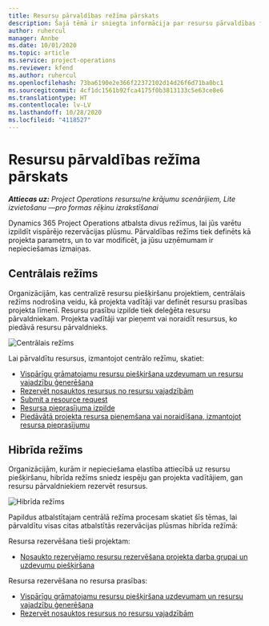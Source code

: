 ```yaml
---
title: Resursu pārvaldības režīma pārskats
description: Šajā tēmā ir sniegta informācija par resursu pārvaldības funkcionalitāti programmā Dynamics 365 Project Operations.
author: ruhercul
manager: Annbe
ms.date: 10/01/2020
ms.topic: article
ms.service: project-operations
ms.reviewer: kfend
ms.author: ruhercul
ms.openlocfilehash: 73ba6190e2e366f22372102d14d26f6d71ba0bc1
ms.sourcegitcommit: 4cf1dc1561b92fca4175f0b3813133c5e63ce8e6
ms.translationtype: HT
ms.contentlocale: lv-LV
ms.lasthandoff: 10/28/2020
ms.locfileid: "4118527"
---
```

# <a name="resource-management-modes-overview"></a>Resursu pārvaldības režīma pārskats

_**Attiecas uz:** Project Operations resursu/ne krājumu scenārijiem, Lite izvietošanu —pro formas rēķinu izrakstīšanai_


Dynamics 365 Project Operations atbalsta divus režīmus, lai jūs varētu izpildīt vispārējo rezervācijas plūsmu. Pārvaldības režīms tiek definēts kā projekta parametrs, un to var modificēt, ja jūsu uzņēmumam ir nepieciešamas izmaiņas.    

## <a name="central-mode"></a>Centrālais režīms
Organizācijām, kas centralizē resursu piešķiršanu projektiem, centrālais režīms nodrošina veidu, kā projekta vadītāji var definēt resursu prasības projekta līmenī. Resursu prasību izpilde tiek deleģēta resursu pārvaldniekam. Projekta vadītāji var pieņemt vai noraidīt resursus, ko piedāvā resursu pārvaldnieks.

![Centrālais režīms](./media/resource-management-central.png)

Lai pārvaldītu resursus, izmantojot centrālo režīmu, skatiet:

- [Vispārīgu grāmatojamu resursu piešķiršana uzdevumam un resursu vajadzību ģenerēšana](https://docs.microsoft.com/dynamics365/project-service/assign-generic-bookable-resource)
- [Rezervēt nosauktos resursus no resursu vajadzībām](https://docs.microsoft.com/dynamics365/project-service/book-named-resource)
- [Submit a resource request](https://docs.microsoft.com/dynamics365/project-service/submit-resource-request)
- [Resursa pieprasījuma izpilde](https://docs.microsoft.com/dynamics365/project-service/resource-management-fulfill-requests)
- [Piedāvātā projekta resursa pieņemšana vai noraidīšana, izmantojot resursa pieprasījumu](https://docs.microsoft.com/dynamics365/project-service/accept-reject-proposed-resource)

## <a name="hybrid-mode"></a>Hibrīda režīms
Organizācijām, kurām ir nepieciešama elastība attiecībā uz resursu piešķiršanu, hibrīda režīms sniedz iespēju gan projekta vadītājiem, gan resursu pārvaldniekiem rezervēt resursus.

![Hibrīda režīms](./media/resource-management-hybrid.png)

Papildus atbalstītajam centrālā režīma procesam skatiet šīs tēmas, lai pārvaldītu visas citas atbalstītās rezervācijas plūsmas hibrīda režīmā:

Resursa rezervēšana tieši projektam:
- [Nosaukto rezervējamo resursu rezervēšana projekta darba grupai un uzdevumu piešķiršana](https://docs.microsoft.com/dynamics365/project-service/assign-named-bookable-resource)

Resursa rezervēšana no resursa prasības:
- [Vispārīgu grāmatojamu resursu piešķiršana uzdevumam un resursu vajadzību ģenerēšana](https://docs.microsoft.com/dynamics365/project-service/assign-generic-bookable-resource)
- [Rezervēt nosauktos resursus no resursu vajadzībām](https://docs.microsoft.com/dynamics365/project-service/book-named-resource)
